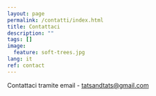 ```yaml
---
layout: page
permalink: /contatti/index.html
title: Contattaci
description: ""
tags: []
image:
  feature: soft-trees.jpg
lang: it
ref: contact
---
```


Contattaci tramite email - tatsandtats@gmail.com
